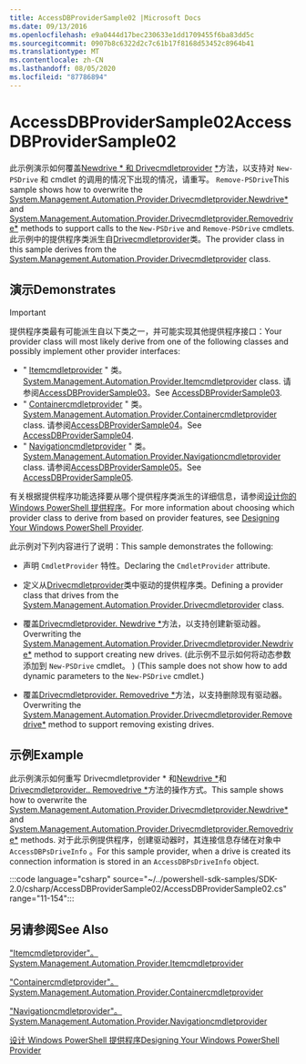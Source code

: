 ```yaml
---
title: AccessDBProviderSample02 |Microsoft Docs
ms.date: 09/13/2016
ms.openlocfilehash: e9a0444d17bec230633e1dd1709455f6ba83dd5c
ms.sourcegitcommit: 0907b8c6322d2c7c61b17f8168d53452c8964b41
ms.translationtype: MT
ms.contentlocale: zh-CN
ms.lasthandoff: 08/05/2020
ms.locfileid: "87786894"
---
```

# <a name="accessdbprovidersample02"></a><span data-ttu-id="318ac-102">AccessDBProviderSample02</span><span class="sxs-lookup"><span data-stu-id="318ac-102">AccessDBProviderSample02</span></span>

<span data-ttu-id="318ac-103">此示例演示如何覆盖[Newdrive \* 和 Drivecmdletprovider](/dotnet/api/System.Management.Automation.Provider.DriveCmdletProvider.NewDrive) [\*](/dotnet/api/System.Management.Automation.Provider.DriveCmdletProvider.RemoveDrive)方法，以支持对 `New-PSDrive` 和 cmdlet 的调用的情况下出现的情况，请重写。 `Remove-PSDrive`</span><span class="sxs-lookup"><span data-stu-id="318ac-103">This sample shows how to overwrite the [System.Management.Automation.Provider.Drivecmdletprovider.Newdrive\*](/dotnet/api/System.Management.Automation.Provider.DriveCmdletProvider.NewDrive) and [System.Management.Automation.Provider.Drivecmdletprovider.Removedrive\*](/dotnet/api/System.Management.Automation.Provider.DriveCmdletProvider.RemoveDrive) methods to support calls to the `New-PSDrive` and `Remove-PSDrive` cmdlets.</span></span> <span data-ttu-id="318ac-104">此示例中的提供程序类派生自[Drivecmdletprovider](/dotnet/api/System.Management.Automation.Provider.DriveCmdletProvider)类。</span><span class="sxs-lookup"><span data-stu-id="318ac-104">The provider class in this sample derives from the [System.Management.Automation.Provider.Drivecmdletprovider](/dotnet/api/System.Management.Automation.Provider.DriveCmdletProvider) class.</span></span>

## <a name="demonstrates"></a><span data-ttu-id="318ac-105">演示</span><span class="sxs-lookup"><span data-stu-id="318ac-105">Demonstrates</span></span>

> [!IMPORTANT]
> <span data-ttu-id="318ac-106">提供程序类最有可能派生自以下类之一，并可能实现其他提供程序接口：</span><span class="sxs-lookup"><span data-stu-id="318ac-106">Your provider class will most likely derive from one of the following classes and possibly implement other provider interfaces:</span></span>
>
> - <span data-ttu-id="318ac-107">" [Itemcmdletprovider](/dotnet/api/System.Management.Automation.Provider.ItemCmdletProvider) " 类。</span><span class="sxs-lookup"><span data-stu-id="318ac-107">[System.Management.Automation.Provider.Itemcmdletprovider](/dotnet/api/System.Management.Automation.Provider.ItemCmdletProvider) class.</span></span> <span data-ttu-id="318ac-108">请参阅[AccessDBProviderSample03](./accessdbprovidersample03.md)。</span><span class="sxs-lookup"><span data-stu-id="318ac-108">See [AccessDBProviderSample03](./accessdbprovidersample03.md).</span></span>
> - <span data-ttu-id="318ac-109">" [Containercmdletprovider](/dotnet/api/System.Management.Automation.Provider.ContainerCmdletProvider) " 类。</span><span class="sxs-lookup"><span data-stu-id="318ac-109">[System.Management.Automation.Provider.Containercmdletprovider](/dotnet/api/System.Management.Automation.Provider.ContainerCmdletProvider) class.</span></span> <span data-ttu-id="318ac-110">请参阅[AccessDBProviderSample04](./accessdbprovidersample04.md)。</span><span class="sxs-lookup"><span data-stu-id="318ac-110">See [AccessDBProviderSample04](./accessdbprovidersample04.md).</span></span>
> - <span data-ttu-id="318ac-111">" [Navigationcmdletprovider](/dotnet/api/System.Management.Automation.Provider.NavigationCmdletProvider) " 类。</span><span class="sxs-lookup"><span data-stu-id="318ac-111">[System.Management.Automation.Provider.Navigationcmdletprovider](/dotnet/api/System.Management.Automation.Provider.NavigationCmdletProvider) class.</span></span> <span data-ttu-id="318ac-112">请参阅[AccessDBProviderSample05](./accessdbprovidersample05.md)。</span><span class="sxs-lookup"><span data-stu-id="318ac-112">See [AccessDBProviderSample05](./accessdbprovidersample05.md).</span></span>
>
> <span data-ttu-id="318ac-113">有关根据提供程序功能选择要从哪个提供程序类派生的详细信息，请参阅[设计你的 Windows PowerShell 提供程序](./provider-types.md)。</span><span class="sxs-lookup"><span data-stu-id="318ac-113">For more information about choosing which provider class to derive from based on provider features, see [Designing Your Windows PowerShell Provider](./provider-types.md).</span></span>

<span data-ttu-id="318ac-114">此示例对下列内容进行了说明：</span><span class="sxs-lookup"><span data-stu-id="318ac-114">This sample demonstrates the following:</span></span>

- <span data-ttu-id="318ac-115">声明 `CmdletProvider` 特性。</span><span class="sxs-lookup"><span data-stu-id="318ac-115">Declaring the `CmdletProvider` attribute.</span></span>

- <span data-ttu-id="318ac-116">定义从[Drivecmdletprovider](/dotnet/api/System.Management.Automation.Provider.DriveCmdletProvider)类中驱动的提供程序类。</span><span class="sxs-lookup"><span data-stu-id="318ac-116">Defining a provider class that drives from the [System.Management.Automation.Provider.Drivecmdletprovider](/dotnet/api/System.Management.Automation.Provider.DriveCmdletProvider) class.</span></span>

- <span data-ttu-id="318ac-117">覆盖[Drivecmdletprovider. Newdrive \*](/dotnet/api/System.Management.Automation.Provider.DriveCmdletProvider.NewDrive)方法，以支持创建新驱动器。</span><span class="sxs-lookup"><span data-stu-id="318ac-117">Overwriting the [System.Management.Automation.Provider.Drivecmdletprovider.Newdrive\*](/dotnet/api/System.Management.Automation.Provider.DriveCmdletProvider.NewDrive) method to support creating new drives.</span></span> <span data-ttu-id="318ac-118"> (此示例不显示如何将动态参数添加到 `New-PSDrive` cmdlet。 ) </span><span class="sxs-lookup"><span data-stu-id="318ac-118">(This sample does not show how to add dynamic parameters to the `New-PSDrive` cmdlet.)</span></span>

- <span data-ttu-id="318ac-119">覆盖[Drivecmdletprovider. Removedrive \*](/dotnet/api/System.Management.Automation.Provider.DriveCmdletProvider.RemoveDrive)方法，以支持删除现有驱动器。</span><span class="sxs-lookup"><span data-stu-id="318ac-119">Overwriting the [System.Management.Automation.Provider.Drivecmdletprovider.Removedrive\*](/dotnet/api/System.Management.Automation.Provider.DriveCmdletProvider.RemoveDrive) method to support removing existing drives.</span></span>

## <a name="example"></a><span data-ttu-id="318ac-120">示例</span><span class="sxs-lookup"><span data-stu-id="318ac-120">Example</span></span>

<span data-ttu-id="318ac-121">此示例演示如何重写 Drivecmdletprovider \* 和[Newdrive \*](/dotnet/api/System.Management.Automation.Provider.DriveCmdletProvider.NewDrive)和[Drivecmdletprovider.. Removedrive \*](/dotnet/api/System.Management.Automation.Provider.DriveCmdletProvider.RemoveDrive)方法的操作方式。</span><span class="sxs-lookup"><span data-stu-id="318ac-121">This sample shows how to overwrite the [System.Management.Automation.Provider.Drivecmdletprovider.Newdrive\*](/dotnet/api/System.Management.Automation.Provider.DriveCmdletProvider.NewDrive) and [System.Management.Automation.Provider.Drivecmdletprovider.Removedrive\*](/dotnet/api/System.Management.Automation.Provider.DriveCmdletProvider.RemoveDrive) methods.</span></span> <span data-ttu-id="318ac-122">对于此示例提供程序，创建驱动器时，其连接信息存储在对象中 `AccessDBPsDriveInfo` 。</span><span class="sxs-lookup"><span data-stu-id="318ac-122">For this sample provider, when a drive is created its connection information is stored in an `AccessDBPsDriveInfo` object.</span></span>

:::code language="csharp" source="~/../powershell-sdk-samples/SDK-2.0/csharp/AccessDBProviderSample02/AccessDBProviderSample02.cs" range="11-154":::

## <a name="see-also"></a><span data-ttu-id="318ac-123">另请参阅</span><span class="sxs-lookup"><span data-stu-id="318ac-123">See Also</span></span>

[<span data-ttu-id="318ac-124">"Itemcmdletprovider"。</span><span class="sxs-lookup"><span data-stu-id="318ac-124">System.Management.Automation.Provider.Itemcmdletprovider</span></span>](/dotnet/api/System.Management.Automation.Provider.ItemCmdletProvider)

[<span data-ttu-id="318ac-125">"Containercmdletprovider"。</span><span class="sxs-lookup"><span data-stu-id="318ac-125">System.Management.Automation.Provider.Containercmdletprovider</span></span>](/dotnet/api/System.Management.Automation.Provider.ContainerCmdletProvider)

[<span data-ttu-id="318ac-126">"Navigationcmdletprovider"。</span><span class="sxs-lookup"><span data-stu-id="318ac-126">System.Management.Automation.Provider.Navigationcmdletprovider</span></span>](/dotnet/api/System.Management.Automation.Provider.NavigationCmdletProvider)

[<span data-ttu-id="318ac-127">设计 Windows PowerShell 提供程序</span><span class="sxs-lookup"><span data-stu-id="318ac-127">Designing Your Windows PowerShell Provider</span></span>](./provider-types.md)
